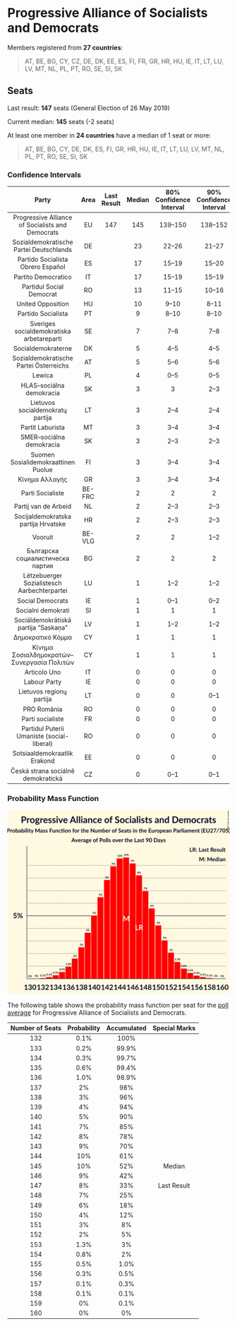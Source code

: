 # Progressive Alliance of Socialists and Democrats

Members registered from **27 countries**:

> AT, BE, BG, CY, CZ, DE, DK, EE, ES, FI, FR, GR, HR, HU, IE, IT, LT, LU, LV, MT, NL, PL, PT, RO, SE, SI, SK

## Seats

Last result: **147** seats (General Election of 26 May 2019)

Current median: **145** seats (-2 seats)

At least one member in **24 countries** have a median of 1 seat or more:

> AT, BE, BG, CY, DE, DK, ES, FI, GR, HR, HU, IE, IT, LT, LU, LV, MT, NL, PL, PT, RO, SE, SI, SK

### Confidence Intervals

| Party | Area | Last Result | Median | 80% Confidence Interval | 90% Confidence Interval | 95% Confidence Interval | 99% Confidence Interval |
|:-----:|:----:|:-----------:|:------:|:-----------------------:|:-----------------------:|:-----------------------:|:-----------------------:|
| Progressive Alliance of Socialists and Democrats | EU | 147 | 145 | 139–150 | 138–152 | 137–153 | 134–156 |
| Sozialdemokratische Partei Deutschlands | DE | | 23 | 22–26 | 21–27 | 21–27 | 20–27 |
| Partido Socialista Obrero Español | ES | | 17 | 15–19 | 15–20 | 14–21 | 14–21 |
| Partito Democratico | IT | | 17 | 15–19 | 15–19 | 14–20 | 13–21 |
| Partidul Social Democrat | RO | | 13 | 11–15 | 10–16 | 10–16 | 10–17 |
| United Opposition | HU | | 10 | 9–10 | 8–11 | 8–11 | 8–11 |
| Partido Socialista | PT | | 9 | 8–10 | 8–10 | 8–10 | 7–10 |
| Sveriges socialdemokratiska arbetareparti | SE | | 7 | 7–8 | 7–8 | 7–8 | 6–8 |
| Socialdemokraterne | DK | | 5 | 4–5 | 4–5 | 4–6 | 4–6 |
| Sozialdemokratische Partei Österreichs | AT | | 5 | 5–6 | 5–6 | 5–7 | 4–7 |
| Lewica | PL | | 4 | 0–5 | 0–5 | 0–5 | 0–5 |
| HLAS–sociálna demokracia | SK | | 3 | 3 | 2–3 | 2–4 | 2–4 |
| Lietuvos socialdemokratų partija | LT | | 3 | 2–4 | 2–4 | 2–4 | 2–4 |
| Partit Laburista | MT | | 3 | 3–4 | 3–4 | 3–4 | 3–4 |
| SMER–sociálna demokracia | SK | | 3 | 2–3 | 2–3 | 2–3 | 2–3 |
| Suomen Sosialidemokraattinen Puolue | FI | | 3 | 3–4 | 3–4 | 3–4 | 3–4 |
| Κίνημα Αλλαγής | GR | | 3 | 3–4 | 3–4 | 3–4 | 3–4 |
| Parti Socialiste | BE-FRC | | 2 | 2 | 2 | 2 | 2 |
| Partij van de Arbeid | NL | | 2 | 2–3 | 2–3 | 1–3 | 1–3 |
| Socijaldemokratska partija Hrvatske | HR | | 2 | 2–3 | 2–3 | 2–3 | 2–3 |
| Vooruit | BE-VLG | | 2 | 2 | 1–2 | 1–2 | 1–2 |
| Българска социалистическа партия | BG | | 2 | 2 | 2 | 2 | 2 |
| Lëtzebuerger Sozialistesch Aarbechterpartei | LU | | 1 | 1–2 | 1–2 | 1–2 | 1–2 |
| Social Democrats | IE | | 1 | 0–1 | 0–2 | 0–2 | 0–2 |
| Socialni demokrati | SI | | 1 | 1 | 1 | 1 | 1 |
| Sociāldemokrātiskā partija “Saskaņa” | LV | | 1 | 1–2 | 1–2 | 1–2 | 1–2 |
| Δημοκρατικό Κόμμα | CY | | 1 | 1 | 1 | 1 | 1 |
| Κίνημα Σοσιαλδημοκρατών–Συνεργασία Πολιτών | CY | | 1 | 1 | 1 | 1 | 1 |
| Articolo Uno | IT | | 0 | 0 | 0 | 0 | 0 |
| Labour Party | IE | | 0 | 0 | 0 | 0 | 0 |
| Lietuvos regionų partija | LT | | 0 | 0 | 0–1 | 0–1 | 0–1 |
| PRO România | RO | | 0 | 0 | 0 | 0 | 0 |
| Parti socialiste | FR | | 0 | 0 | 0 | 0 | 0 |
| Partidul Puterii Umaniste (social-liberal) | RO | | 0 | 0 | 0 | 0 | 0–2 |
| Sotsiaaldemokraatlik Erakond | EE | | 0 | 0 | 0 | 0–1 | 0–1 |
| Česká strana sociálně demokratická | CZ | | 0 | 0–1 | 0–1 | 0–1 | 0–1 |

### Probability Mass Function

![Graph with seats probability mass function not yet produced](average-2022-03-31-seats-pmf-progressiveallianceofsocialistsanddemocrats.png "Seats Probability Mass Function")

The following table shows the probability mass function per seat for the [poll average](average-2022-03-31.html) for Progressive Alliance of Socialists and Democrats.

| Number of Seats | Probability | Accumulated | Special Marks |
|:---------------:|:-----------:|:-----------:|:-------------:|
| 132 | 0.1% | 100% |  |
| 133 | 0.2% | 99.9% |  |
| 134 | 0.3% | 99.7% |  |
| 135 | 0.6% | 99.4% |  |
| 136 | 1.0% | 98.9% |  |
| 137 | 2% | 98% |  |
| 138 | 3% | 96% |  |
| 139 | 4% | 94% |  |
| 140 | 5% | 90% |  |
| 141 | 7% | 85% |  |
| 142 | 8% | 78% |  |
| 143 | 9% | 70% |  |
| 144 | 10% | 61% |  |
| 145 | 10% | 52% | Median |
| 146 | 9% | 42% |  |
| 147 | 8% | 33% | Last Result |
| 148 | 7% | 25% |  |
| 149 | 6% | 18% |  |
| 150 | 4% | 12% |  |
| 151 | 3% | 8% |  |
| 152 | 2% | 5% |  |
| 153 | 1.3% | 3% |  |
| 154 | 0.8% | 2% |  |
| 155 | 0.5% | 1.0% |  |
| 156 | 0.3% | 0.5% |  |
| 157 | 0.1% | 0.3% |  |
| 158 | 0.1% | 0.1% |  |
| 159 | 0% | 0.1% |  |
| 160 | 0% | 0% |  |


